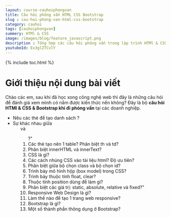 ```yaml
---
layout: course-cauhoiphongvan
title: Câu hỏi phỏng vấn HTML CSS Bootstrap 
slug : cau-hoi-phong-van-html-css-bootstrap
category: cauhoi
tags: [cauhoiphongvan]
summery: HTMl & CSS
image: /images/blog/feature_javascript.png
description : Tổng hợp các câu hỏi phỏng vấn trong lập trình HTMl & CSS & Bootstrap
youtubeId: Ex3glZTCvlY
---
```


{% include toc.html %}

# **Giới thiệu nội dung bài viết**

Chào các em, sau khi đã học xong công nghệ web thì đây là những câu hỏi để đánh giá xem mình có nắm được kiến thức nền không? Đây là bộ <b>câu hỏi HTMl & CSS & Bootstrap khi đi phỏng vấn </b> tại các doanh nghiệp.

- Nêu các thẻ để tạo danh sách ?
- Sự khác nhau giữa <ul> và <ol> ?"
- Các thẻ tạo nên 1 table? Phân biệt th và td?
- Phân biệt innerHTML và innerText?
- CSS là gì? 
- Các cách nhúng CSS vào tài liệu html? Độ ưu tiên?
- Phân biệt giữa bộ chọn class và bộ chọn id?
- Trình bày mô hình hộp (box model) trong CSS?
- Trình bày thuộc tính float, clear?
- Thuộc tính position dùng để làm gì?
- Phân biệt các giá trị: static, absolute, relative và fixed?"
- Responsive Web Design là gì? 
- Làm thế nào để tạo 1 trang web responsive?
- Bootstrap là gì?
- Một số thành phần thông dụng ở Bootstrap?

